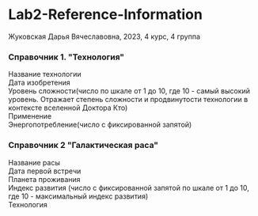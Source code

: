 # Lab2-Reference-Information
Жуковская Дарья Вячеславовна, 2023, 4 курс, 4 группа

### Справочник 1. "Технология"  
Название технологии  
Дата изобретения  
Уровень сложности(число по шкале от 1 до 10, где 10 - самый высокий уровень. Отражает степень сложности и продвинутости технологии в контексте вселенной Доктора Кто)  
Применение  
Энергопотребление(число с фиксированной запятой)  
### Справочник 2 "Галактическая раса"  
Название расы  
Дата первой встречи  
Планета проживания  
Индекс развития (число с фиксированной запятой по шкале от 1 до 10, где 10 - максимальный индекс развития)  
Технология
